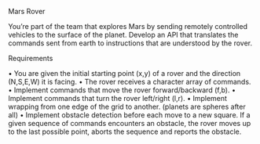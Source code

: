Mars Rover

You’re part of the team that explores Mars by sending remotely controlled vehicles to the surface of the planet. Develop an API that translates the commands sent from earth to instructions that are understood by the rover.

Requirements

• You are given the initial starting point (x,y) of a rover and the direction (N,S,E,W) it is facing.
• The rover receives a character array of commands.
• Implement commands that move the rover forward/backward (f,b).
• Implement commands that turn the rover left/right (l,r).
• Implement wrapping from one edge of the grid to another. (planets are spheres after all)
• Implement obstacle detection before each move to a new square. If a given sequence of commands encounters an obstacle, the rover moves up to the last possible point, aborts the sequence and reports the obstacle.